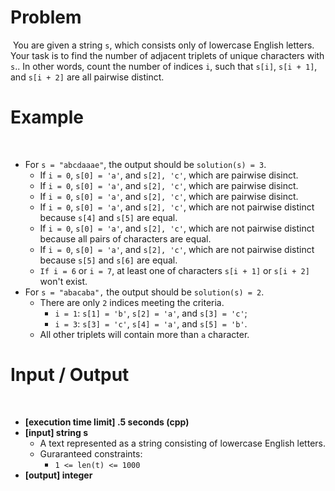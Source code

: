 # Problem
​
You are given a string ```s```, which consists only of lowercase English letters. Your task is to find the number of adjacent triplets of unique characters with ```s```.. In other words, count the number of indices ```i```, such that ```s[i]```, ```s[i + 1]```, and ```s[i + 2]``` are all pairwise distinct.
​
# Example
​
* For ```s = "abcdaaae"```, the output should be ```solution(s) = 3```.
    * If ```i = 0```, ```s[0] = 'a'```, and ```s[2], 'c'```, which are pairwise disinct.
    * If ```i = 0```, ```s[0] = 'a'```, and ```s[2], 'c'```, which are pairwise disinct.
    * If ```i = 0```, ```s[0] = 'a'```, and ```s[2], 'c'```, which are pairwise disinct.
    * If ```i = 0```, ```s[0] = 'a'```, and ```s[2], 'c'```, which are not pairwise distinct because ```s[4]``` and ```s[5]``` are equal.
    * If ```i = 0```, ```s[0] = 'a'```, and ```s[2], 'c'```, which are not pairwise distinct because all pairs of characters are equal.
    * If ```i = 0```, ```s[0] = 'a'```, and ```s[2], 'c'```, which are not pairwise distinct because ```s[5]``` and ```s[6]``` are equal.
    * ```If i = 6``` or ```i = 7```, at least one of characters ```s[i + 1]``` or ```s[i + 2]``` won't exist.
* For ```s = "abacaba",``` the output should be ```solution(s) = 2```.
    * There are only ```2``` indices meeting the criteria.
        * ```i = 1```: ```s[1] = 'b'```, ```s[2] = 'a'```, and ```s[3] = 'c'```;
        * ```i = 3```: ```s[3] = 'c'```, ```s[4] = 'a'```, and ```s[5] = 'b'```.
    * All other triplets will contain more than ```a``` character.
​
# Input / Output
​
* **[execution time limit] .5 seconds (cpp)**
* **[input] string s**
    * A text represented as a string consisting of lowercase English letters.
    * Guraranteed constraints:
        * ```1 <= len(t) <= 1000```
* **[output] integer**
​